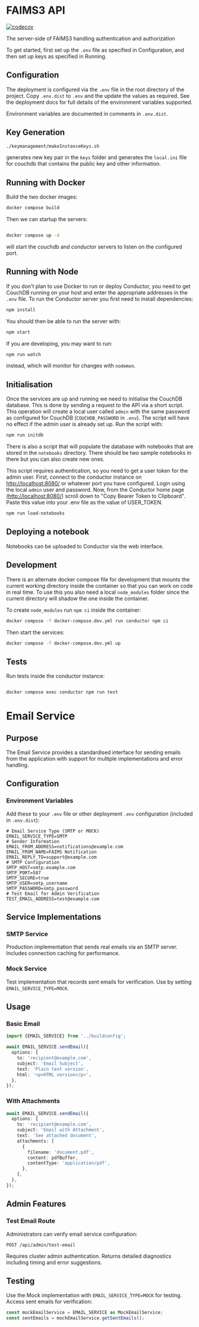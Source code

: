 # FAIMS3 API

[![codecov](https://codecov.io/gh/FAIMS/FAIMS3-conductor/branch/main/graph/badge.svg?token=CJ4U0H7AKA)](https://codecov.io/gh/FAIMS/FAIMS3-conductor)

The server-side of FAIMS3 handling authentication and authorization

To get started, first set up the `.env` file as specified in Configuration, and
then set up keys as specified in Running.

## Configuration

The deployment is configured via the `.env` file in the root directory
of the project. Copy `.env.dist` to `.env` and the update the values
as required. See the deployment docs for full details of the environment
variables supported.

Environment variables are documented in comments in `.env.dist`.

## Key Generation

```bash
./keymanagement/makeInstanceKeys.sh
```

generates new key pair in the `keys` folder and generates the `local.ini` file for couchdb
that contains the public key and other information.

## Running with Docker

Build the two docker images:

```bash
docker compose build
```

Then we can startup the servers:

```bash

docker compose up -d
```

will start the couchdb and conductor servers to listen on the configured port.

## Running with Node

If you don't plan to use Docker to run or deploy Conductor, you need to get CouchDB
running on your host and enter the appropriate addresses in the `.env` file.
To run the Conductor server you first need to install dependencies:

```bash
npm install
```

You should then be able to run the server with:

```bash
npm start
```

If you are developing, you may want to run:

```bash
npm run watch
```

instead, which will monitor for changes with `nodemon`.

## Initialisation

Once the services are up and running we need to initialise the CouchDB
database. This is done by sending a request to the API via a short script.
This operation will create a local user called `admin` with the same password
as configured for CouchDB (`COUCHDB_PASSWORD` in `.env`). The script will
have no effect if the admin user is already set up. Run the script with:

```bash
npm run initdb
```

There is also a script that will populate the database with notebooks that are
stored in the `notebooks` directory. There should be two sample notebooks in
there but you can also create new ones.

This script requires authentication, so you need to get a user token for the admin
user. First, connect to the conductor instance on <http://localhost:8080/> or whatever
port you have configured. Login using the local `admin` user and password.
Now, from the Conductor home page (<http://localhost:8080/>) scroll down to "Copy
Bearer Token to Clipboard". Paste this value into your .env file as the
value of USER_TOKEN.

```bash
npm run load-notebooks
```

## Deploying a notebook

Notebooks can be uploaded to Conductor via the web interface.

## Development

There is an alternate docker compose file for development that mounts the
current working directory inside the container so that you can work on
code in real time. To use this you also need a local `node_modules` folder
since the current directory will shadow the one inside the container.

To create `node_modules` run `npm ci` inside the container:

```bash
docker compose -f docker-compose.dev.yml run conductor npm ci
```

Then start the services:

```bash
docker compose -f docker-compose.dev.yml up
```

## Tests

Run tests inside the conductor instance:

```bash

docker compose exec conductor npm run test
```

# Email Service

## Purpose

The Email Service provides a standardised interface for sending emails from the application with support for multiple implementations and error handling.

## Configuration

### Environment Variables

Add these to your `.env` file or other deployment `.env` configuration (included in `.env.dist`):

```
# Email Service Type (SMTP or MOCK)
EMAIL_SERVICE_TYPE=SMTP
# Sender Information
EMAIL_FROM_ADDRESS=notifications@example.com
EMAIL_FROM_NAME=FAIMS Notification
EMAIL_REPLY_TO=support@example.com
# SMTP Configuration
SMTP_HOST=smtp.example.com
SMTP_PORT=587
SMTP_SECURE=true
SMTP_USER=smtp_username
SMTP_PASSWORD=smtp_password
# Test Email for Admin Verification
TEST_EMAIL_ADDRESS=test@example.com
```

## Service Implementations

### SMTP Service

Production implementation that sends real emails via an SMTP server. Includes connection caching for performance.

### Mock Service

Test implementation that records sent emails for verification. Use by setting `EMAIL_SERVICE_TYPE=MOCK`.

## Usage

### Basic Email

```typescript
import {EMAIL_SERVICE} from '../buildconfig';

await EMAIL_SERVICE.sendEmail({
  options: {
    to: 'recipient@example.com',
    subject: 'Email Subject',
    text: 'Plain text version',
    html: '<p>HTML version</p>',
  },
});
```

### With Attachments

```typescript
await EMAIL_SERVICE.sendEmail({
  options: {
    to: 'recipient@example.com',
    subject: 'Email with Attachment',
    text: 'See attached document',
    attachments: [
      {
        filename: 'document.pdf',
        content: pdfBuffer,
        contentType: 'application/pdf',
      },
    ],
  },
});
```

## Admin Features

### Test Email Route

Administrators can verify email service configuration:

```
POST /api/admin/test-email
```

Requires cluster admin authentication. Returns detailed diagnostics including timing and error suggestions.

## Testing

Use the Mock implementation with `EMAIL_SERVICE_TYPE=MOCK` for testing. Access sent emails for verification:

```typescript
const mockEmailService = EMAIL_SERVICE as MockEmailService;
const sentEmails = mockEmailService.getSentEmails();
```
